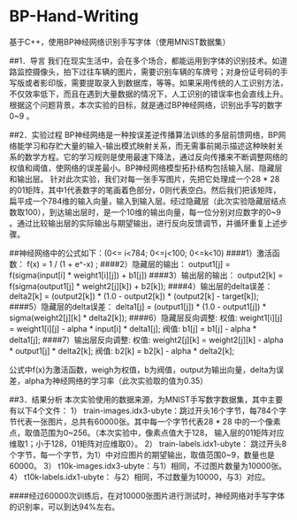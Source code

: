 # BP-Hand-Writing
基于C++，使用BP神经网络识别手写字体（使用MNIST数据集）

##1．导言
我们在现实生活中，会在多个场合，都能运用到字体的识别技术。如道路监控摄像头，拍下过往车辆的图片，需要识别车辆的车牌号；对身份证号码的手写版或者影印版，需要提取录入到数据库，等等。如果采用传统的人工识别方法，不仅效率低下，而且在遇到大量数据的情况下，人工识别的错误率也会直线上升。根据这个问题背景，本次实验的目标，就是通过BP神经网络，识别出手写的数字0~9 。


##2．实验过程
BP神经网络是一种按误差逆传播算法训练的多层前馈网络，BP网络能学习和存贮大量的输入-输出模式映射关系，而无需事前揭示描述这种映射关系的数学方程。它的学习规则是使用最速下降法，通过反向传播来不断调整网络的权值和阈值，使网络的误差最小。BP神经网络模型拓扑结构包括输入层、隐藏层和输出层。
针对此次实验，我们对每一张手写图片，先把它处理成一个28 * 28 的01矩阵，其中1代表数字的笔画着色部分，0则代表空白。然后我们把该矩阵，扁平成一个784维的输入向量，输入到输入层。经过隐藏层（此次实验隐藏层结点数取100），到达输出层时，是一个10维的输出向量，每一位分别对应数字的0~9 。通过比较输出层的实际输出与期望输出，进行反向反馈调节，并循环重复上述步骤。

##神经网络中的公式如下：(0<= i<784; 0<=j<100; 0<=k<10)
####1）激活函数：
    f(x) = 1 / (1 + e^-x) ;
####2）隐藏层的输出： 
    output1[j] = f(sigma(input[i] * weight1[i][j]) + b1[j])
####3）输出层的输出： 
    output2[k] = f(sigma(output1[j] * weight2[j][k]) + b2[k]);
####4）输出层的delta误差： 
    delta2[k] = (output2[k]) * (1.0 - output2[k]) * 	(output2[k] - target[k]);
####5）隐藏层的delta误差：
    delta1[j] = (output1[j]) * (1.0 - output1[j]) * sigma(weight2[j][k] * delta2[k]);
####6）隐藏层反向调整:
	权值:    weight1[i][j] = weight1[i][j] - alpha * input[i] * delta1[j];
	阀值:    b1[j] = b1[j] - alpha * delta1[j];
####7）输出层反向调整:
	权值:    weight2[j][k] = weight2[j][k] - alpha * output1[j] * delta2[k];
	阀值:    b2[k] = b2[k] - alpha * delta2[k];

公式中f(x)为激活函数，weigh为权值，b为阀值，output为输出向量，delta为误差，alpha为神经网络的学习率（此次实验取的值为0.35）


##3．结果分析
本次实验使用的数据来源，为MNIST手写数字数据集，其中主要有以下4个文件：
1）	train-images.idx3-ubyte：跳过开头16个字节，每784个字节代表一张图片，总共有60000张。其中每一个字节代表28 * 28 中的一个像素点，取值范围为0~256。（本次实验中，像素点值大于128， 输入层的01矩阵对应维取1；小于128，01矩阵对应维取0）。
2）	train-labels.idx1-ubyte： 跳过开头8个字节，每一个字节，为1）中对应图片的期望输出，取值范围0~9，数量也是60000。
3）	t10k-images.idx3-ubyte：与1）相同，不过图片数量为10000张。
4）	t10k-labels.idx1-ubyte： 与2）相同，不过数量为10000，与3）对应。

####经过60000次训练后，在对10000张图片进行测试时，神经网络对手写字体的识别率，可以到达94%左右。
